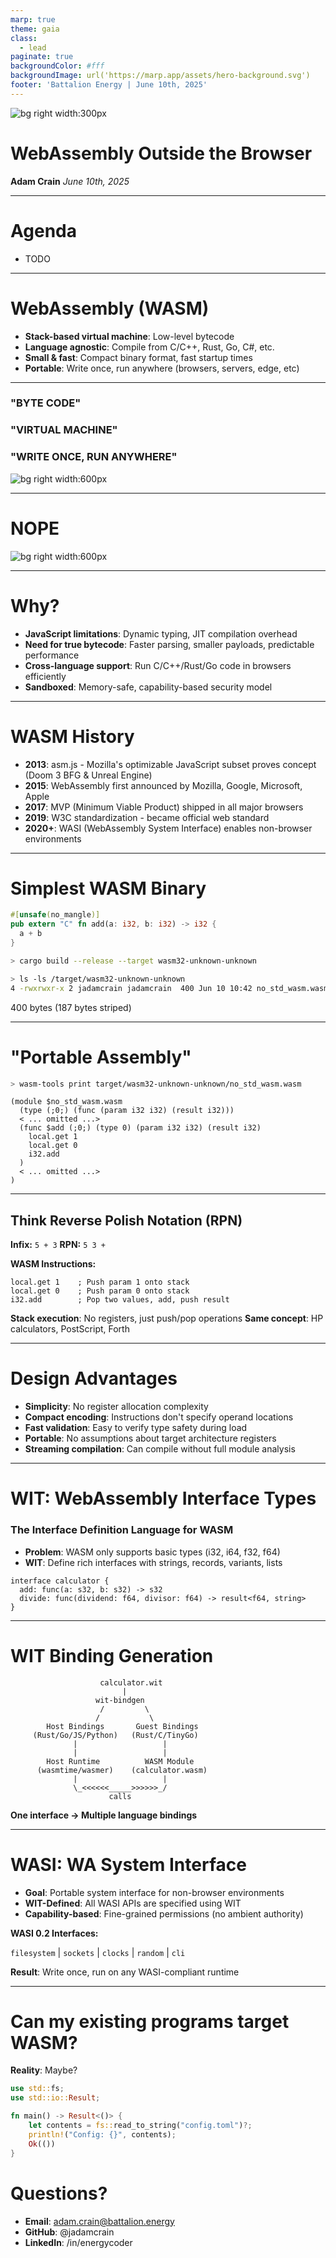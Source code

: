 ```yaml
---
marp: true
theme: gaia
class:
  - lead
paginate: true
backgroundColor: #fff
backgroundImage: url('https://marp.app/assets/hero-background.svg')
footer: 'Battalion Energy | June 10th, 2025'
---
```

![bg right width:300px](./static/wasm_logo.svg)
# WebAssembly Outside the Browser

**Adam Crain**
*June 10th, 2025*

---

# Agenda

- TODO

---

# WebAssembly (WASM)

- **Stack-based virtual machine**: Low-level bytecode
- **Language agnostic**: Compile from C/C++, Rust, Go, C#, etc.
- **Small & fast**: Compact binary format, fast startup times
- **Portable**: Write once, run anywhere (browsers, servers, edge, etc)

---
<!-- footer: "" -->

### "BYTE CODE"
### "VIRTUAL MACHINE"
### "WRITE ONCE, RUN ANYWHERE"


![bg right width:600px](./static/duke_blurred.png)

---
<!-- footer: "" -->
# NOPE

![bg right width:600px](./static/duke_revealed.png)

---

# Why?

- **JavaScript limitations**: Dynamic typing, JIT compilation overhead
- **Need for true bytecode**: Faster parsing, smaller payloads, predictable performance
- **Cross-language support**: Run C/C++/Rust/Go code in browsers efficiently
- **Sandboxed**: Memory-safe, capability-based security model

---

# WASM History

- **2013**: asm.js - Mozilla's optimizable JavaScript subset proves concept (Doom 3 BFG & Unreal Engine)
- **2015**: WebAssembly first announced by Mozilla, Google, Microsoft, Apple
- **2017**: MVP (Minimum Viable Product) shipped in all major browsers
- **2019**: W3C standardization - became official web standard
- **2020+**: WASI (WebAssembly System Interface) enables non-browser environments

---

# Simplest WASM Binary

```rust
#[unsafe(no_mangle)]
pub extern "C" fn add(a: i32, b: i32) -> i32 {
  a + b
}
```

```bash
> cargo build --release --target wasm32-unknown-unknown
```

```bash
> ls -ls /target/wasm32-unknown-unknown
4 -rwxrwxr-x 2 jadamcrain jadamcrain  400 Jun 10 10:42 no_std_wasm.wasm
```

400 bytes (187 bytes striped)

---

# "Portable Assembly"

```bash
> wasm-tools print target/wasm32-unknown-unknown/no_std_wasm.wasm
```

```wasm
(module $no_std_wasm.wasm
  (type (;0;) (func (param i32 i32) (result i32)))
  < ... omitted ...>
  (func $add (;0;) (type 0) (param i32 i32) (result i32)
    local.get 1
    local.get 0
    i32.add
  )
  < ... omitted ...>
)
```
---

## Think Reverse Polish Notation (RPN)

**Infix:** `5 + 3`
**RPN:** `5 3 +`

**WASM Instructions:**
```wasm
local.get 1    ; Push param 1 onto stack
local.get 0    ; Push param 0 onto stack  
i32.add        ; Pop two values, add, push result
```

**Stack execution**: No registers, just push/pop operations
**Same concept**: HP calculators, PostScript, Forth

---

# Design Advantages

- **Simplicity**: No register allocation complexity
- **Compact encoding**: Instructions don't specify operand locations
- **Fast validation**: Easy to verify type safety during load
- **Portable**: No assumptions about target architecture registers
- **Streaming compilation**: Can compile without full module analysis

---

# WIT: WebAssembly Interface Types

### The Interface Definition Language for WASM

- **Problem**: WASM only supports basic types (i32, i64, f32, f64)
- **WIT**: Define rich interfaces with strings, records, variants, lists

```wit
interface calculator {
  add: func(a: s32, b: s32) -> s32
  divide: func(dividend: f64, divisor: f64) -> result<f64, string>
}
```

---

# WIT Binding Generation

```
                    calculator.wit
                         |
                   wit-bindgen
                    /         \
                   /           \
        Host Bindings       Guest Bindings
     (Rust/Go/JS/Python)   (Rust/C/TinyGo)
              |                   |
              |                   |
        Host Runtime          WASM Module
      (wasmtime/wasmer)    (calculator.wasm)
              |                   |
              \_<<<<<<_____>>>>>>_/
                      calls
```

**One interface → Multiple language bindings**

---

# WASI: WA System Interface

- **Goal**: Portable system interface for non-browser environments
- **WIT-Defined**: All WASI APIs are specified using WIT
- **Capability-based**: Fine-grained permissions (no ambient authority)

**WASI 0.2 Interfaces:**

`filesystem` | `sockets` | `clocks` | `random` | `cli`

**Result**: Write once, run on any WASI-compliant runtime

---

# Can my existing programs target WASM?

**Reality**: Maybe?

```rust
use std::fs;
use std::io::Result;

fn main() -> Result<()> {
    let contents = fs::read_to_string("config.toml")?;
    println!("Config: {}", contents);
    Ok(())
}
```


# Questions?


- **Email**: adam.crain@battalion.energy
- **GitHub**: @jadamcrain
- **LinkedIn**: /in/energycoder

